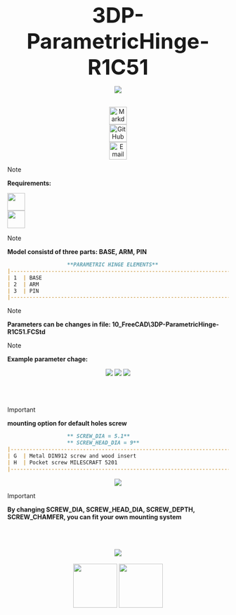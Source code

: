 <!-- Begin README -->

<p align="center">
    <font size="20"><b>3DP-ParametricHinge-R1C51</b></font><br>
</p>

<div align="center">
    <img src="05_Inkscape\PIC__Page 2.png"/>
</div>
<br>

<p align="center">
    <a href="https://daringfireball.net/projects/markdown/">
        <img src="https://img.shields.io/badge/Markdown-1.0.1-000000?style=for-the-badge&logo=markdown" 
        alt="Markdown Badge"
        height="40" /></a><br>
    <a href="https://github.com/bajraan">
        <img src="https://img.shields.io/badge/github-follow_me-181717?style=for-the-badge&logo=github&color=181717" 
        alt="GitHub Badge" 
        height="40" /></a><br>
    <a href="mailto:bajran1616@gmail.com">
        <img src="https://img.shields.io/badge/gmail-contact_me-EA4335?style=for-the-badge&logo=gmail" 
        alt="Email Badge" 
        height="40" /></a>
    <br>
</p>

> [!NOTE]
> **Requirements:**

<a href="https://github.com/SoftFever/OrcaSlicer">
    <img src="https://img.shields.io/badge/OrcaSlicer-2.2-orange?logo=https://raw.githubusercontent.com/SoftFever/OrcaSlicer/refs/heads/main/resources/images/OrcaSlicer.ico" height="40">
</a><br>
<a href="https://www.freecad.org/downloads">
    <img src="https://img.shields.io/badge/FreeCAD-1.0-blue?logo=https://raw.githubusercontent.com/SoftFever/OrcaSlicer/refs/heads/main/resources/images/OrcaSlicer.ico" height="40">
</a>
<br>


<!-- Technical SECTION <elements> -->
<!-- Technical SECTION <elements> -->
<!-- Technical SECTION <elements> -->


> [!NOTE]
> **Model consistd of three parts: BASE, ARM, PIN**

```markdown
                   **PARAMETRIC HINGE ELEMENTS**
|---------------------------------------------------------------------------|
| 1  | BASE                                                                 |
| 2  | ARM                                                                  |
| 3  | PIN                                                                  |
|---------------------------------------------------------------------------|
```


<!--  #TODO PHOTO -->


<!-- Technical SECTION <parametric names> -->
<!-- Technical SECTION <parametric names> -->
<!-- Technical SECTION <parametric names> -->


> [!NOTE]
> **Parameters can be changes in file: 10_FreeCAD\3DP-ParametricHinge-R1C51.FCStd**

> [!NOTE]
> **Example parameter chage:**

<div align="center">
    <img src="05_Inkscape\PIC__Page 3.png"/>
    <img src="05_Inkscape\PIC__Page 4.png"/>
    <img src="05_Inkscape\PIC__Page 5.png"/>
</div>

<!-- Technical SECTION <mounting information> -->
<!-- Technical SECTION <mounting information> -->
<!-- Technical SECTION <mounting information> -->
<br>
<br>
<br>


> [!IMPORTANT]
> **mounting option for default holes screw**
```markdown
                   ** SCREW_DIA = 5.1**
                   ** SCREW_HEAD_DIA = 9**
|---------------------------------------------------------------------------|
| G  | Metal DIN912 screw and wood insert                                   |
| H  | Pocket screw MILESCRAFT 5201                                         |
|---------------------------------------------------------------------------|
```
<div align="center">
    <img src="05_Inkscape\Variants_1.png"/>
</div>

> [!IMPORTANT]
> **By changing SCREW_DIA, SCREW_HEAD_DIA, SCREW_DEPTH, SCREW_CHAMFER, you can fit your own mounting system**

<!-- Footer SECTION -->
<!-- Footer SECTION -->
<!-- Footer SECTION -->
<br>
<br>
<br>
<div align="center">
    <img src="05_Inkscape\PIC__Page 1.png"/>
</div>
<br>
<div align="center">
    <img src="02_Docs\resources_readme\OrcaSlicer.svg" width="100" height="100"/>
    <img src="02_Docs\resources_readme\FreeCAD.svg" width="100" height="100"/>
</div>

<!-- End README -->
